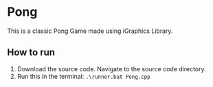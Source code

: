 # Pong
This is a classic Pong Game made using iGraphics Library. 

## How to run

1. Download the source code. Navigate to the source code directory.
2. Run this in the terminal:
   `.\runner.bat Pong.cpp`
